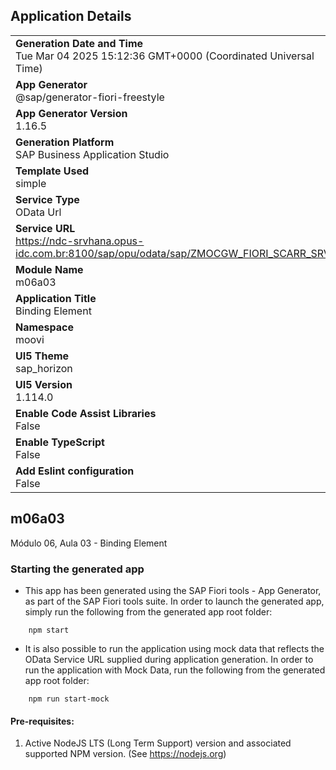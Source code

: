 ## Application Details
|               |
| ------------- |
|**Generation Date and Time**<br>Tue Mar 04 2025 15:12:36 GMT+0000 (Coordinated Universal Time)|
|**App Generator**<br>@sap/generator-fiori-freestyle|
|**App Generator Version**<br>1.16.5|
|**Generation Platform**<br>SAP Business Application Studio|
|**Template Used**<br>simple|
|**Service Type**<br>OData Url|
|**Service URL**<br>https://ndc-srvhana.opus-idc.com.br:8100/sap/opu/odata/sap/ZMOCGW_FIORI_SCARR_SRV/|
|**Module Name**<br>m06a03|
|**Application Title**<br>Binding Element|
|**Namespace**<br>moovi|
|**UI5 Theme**<br>sap_horizon|
|**UI5 Version**<br>1.114.0|
|**Enable Code Assist Libraries**<br>False|
|**Enable TypeScript**<br>False|
|**Add Eslint configuration**<br>False|

## m06a03

Módulo 06, Aula 03 - Binding Element

### Starting the generated app

-   This app has been generated using the SAP Fiori tools - App Generator, as part of the SAP Fiori tools suite.  In order to launch the generated app, simply run the following from the generated app root folder:

```
    npm start
```

- It is also possible to run the application using mock data that reflects the OData Service URL supplied during application generation.  In order to run the application with Mock Data, run the following from the generated app root folder:

```
    npm run start-mock
```

#### Pre-requisites:

1. Active NodeJS LTS (Long Term Support) version and associated supported NPM version.  (See https://nodejs.org)


